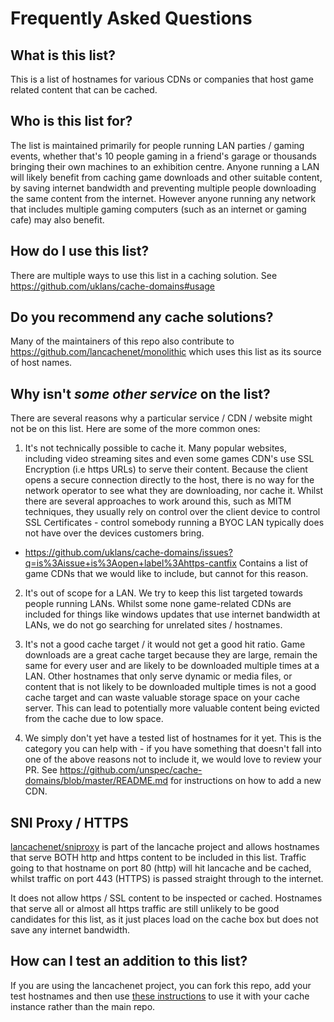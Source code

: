 # Frequently Asked Questions

## What is this list?

This is a list of hostnames for various CDNs or companies that host game related content that can be cached.

## Who is this list for?

The list is maintained primarily for people running LAN parties / gaming events, whether that's 10 people gaming in a friend's garage or thousands bringing their own machines to an exhibition centre. Anyone running a LAN will likely benefit from caching game downloads and other suitable content, by saving internet bandwidth and preventing multiple people downloading the same content from the internet. However anyone running any network that includes multiple gaming computers (such as an internet or gaming cafe) may also benefit.

## How do I use this list?

There are multiple ways to use this list in a caching solution. See https://github.com/uklans/cache-domains#usage

## Do you recommend any cache solutions?

Many of the maintainers of this repo also contribute to https://github.com/lancachenet/monolithic which uses this list as its source of host names.

## Why isn't *some other service* on the list?

There are several reasons why a particular service / CDN / website might not be on this list. Here are some of the more common ones:

 1. It's not technically possible to cache it. Many popular websites, including video streaming sites and even some games CDN's use SSL Encryption (i.e https URLs) to serve their content. Because the client opens a secure connection directly to the host, there is no way for the network operator to see what they are downloading, nor cache it. Whilst there are several approaches to work around this, such as MITM techniques, they usually rely on control over the client device to control SSL Certificates - control somebody running a BYOC LAN typically does not have over the devices customers bring.
 
   - https://github.com/uklans/cache-domains/issues?q=is%3Aissue+is%3Aopen+label%3Ahttps-cantfix Contains a list of game CDNs that we would like to include, but cannot for this reason. 
 
 2. It's out of scope for a LAN. We try to keep this list targeted towards people running LANs. Whilst some none game-related CDNs are included for things like windows updates that use internet bandwidth at LANs, we do not go searching for unrelated sites / hostnames.
 
 3. It's not a good cache target / it would not get a good hit ratio. Game downloads are a great cache target because they are large, remain the same for every user and are likely to be downloaded multiple times at a LAN. Other hostnames that only serve dynamic or media files, or content that is not likely to be downloaded multiple times is not a good cache target and can waste valuable storage space on your cache server. This can lead to potentially more valuable content being evicted from the cache due to low space.
 
 4. We simply don't yet have a tested list of hostnames for it yet. This is the category you can help with - if you have something that doesn't fall into one of the above reasons not to include it, we would love to review your PR. See https://github.com/unspec/cache-domains/blob/master/README.md for instructions on how to add a new CDN.

## SNI Proxy / HTTPS

[lancachenet/sniproxy](https://github.com/lancachenet/sniproxy) is part of the lancache project and allows hostnames that serve BOTH http and https content to be included in this list. Traffic going to that hostname on port 80 (http) will hit lancache and be cached, whilst traffic on port 443 (HTTPS) is passed straight through to the internet.

It does not allow https / SSL content to be inspected or cached. Hostnames that serve all or almost all https traffic are still unlikely to be good candidates for this list, as it just places load on the cache box but does not save any internet bandwidth.

## How can I test an addition to this list?

If you are using the lancachenet project, you can fork this repo, add your test hostnames and then use [these instructions](https://github.com/lancachenet/lancache-dns#custom-forksbranches) to use it with your cache instance rather than the main repo.